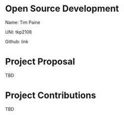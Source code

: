 # Open Source Development
Name: Tim Paine

UNI: tkp2108

Github: link

# Project Proposal
TBD

# Project Contributions
TBD
